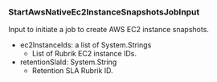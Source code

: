 ### StartAwsNativeEc2InstanceSnapshotsJobInput
Input to initiate a job to create AWS EC2 instance snapshots.

- ec2InstanceIds: a list of System.Strings
  - List of Rubrik EC2 instance IDs.
- retentionSlaId: System.String
  - Retention SLA Rubrik ID.
